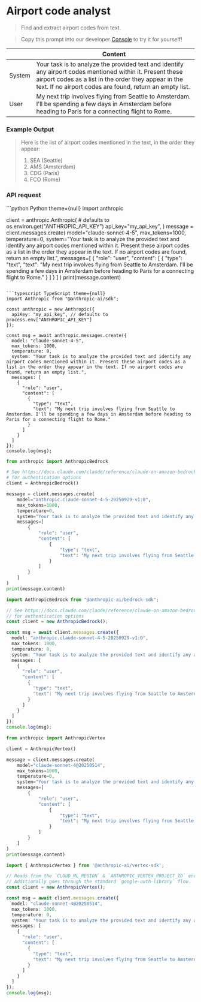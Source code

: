 # Airport code analyst

> Find and extract airport codes from text.

> Copy this prompt into our developer [Console](https://console.anthropic.com/dashboard) to try it for yourself!

|        | Content                                                                                                                                                                                                                        |
| ------ | ------------------------------------------------------------------------------------------------------------------------------------------------------------------------------------------------------------------------------ |
| System | Your task is to analyze the provided text and identify any airport codes mentioned within it. Present these airport codes as a list in the order they appear in the text. If no airport codes are found, return an empty list. |
| User   | My next trip involves flying from Seattle to Amsterdam. I'll be spending a few days in Amsterdam before heading to Paris for a connecting flight to Rome.                                                                      |

### Example Output

> Here is the list of airport codes mentioned in the text, in the order they appear:
>
> 1. SEA (Seattle)
> 2. AMS (Amsterdam)
> 3. CDG (Paris)
> 4. FCO (Rome)

### API request

<CodeGroup>
  ```python Python theme={null}
  import anthropic

  client = anthropic.Anthropic(
      # defaults to os.environ.get("ANTHROPIC_API_KEY")
      api_key="my_api_key",
  )
  message = client.messages.create(
      model="claude-sonnet-4-5",
      max_tokens=1000,
      temperature=0,
      system="Your task is to analyze the provided text and identify any airport codes mentioned within it. Present these airport codes as a list in the order they appear in the text. If no airport codes are found, return an empty list.",
      messages=[
          {
              "role": "user",
              "content": [
                  {
                      "type": "text",
                      "text": "My next trip involves flying from Seattle to Amsterdam. I'll be spending a few days in Amsterdam before heading to Paris for a connecting flight to Rome."
                  }
              ]
          }
      ]
  )
  print(message.content)

  ```

  ```typescript TypeScript theme={null}
  import Anthropic from "@anthropic-ai/sdk";

  const anthropic = new Anthropic({
    apiKey: "my_api_key", // defaults to process.env["ANTHROPIC_API_KEY"]
  });

  const msg = await anthropic.messages.create({
    model: "claude-sonnet-4-5",
    max_tokens: 1000,
    temperature: 0,
    system: "Your task is to analyze the provided text and identify any airport codes mentioned within it. Present these airport codes as a list in the order they appear in the text. If no airport codes are found, return an empty list.",
    messages: [
      {
        "role": "user",
        "content": [
          {
            "type": "text",
            "text": "My next trip involves flying from Seattle to Amsterdam. I'll be spending a few days in Amsterdam before heading to Paris for a connecting flight to Rome."
          }
        ]
      }
    ]
  });
  console.log(msg);

  ```

  ```python AWS Bedrock Python theme={null}
  from anthropic import AnthropicBedrock

  # See https://docs.claude.com/claude/reference/claude-on-amazon-bedrock
  # for authentication options
  client = AnthropicBedrock()

  message = client.messages.create(
      model="anthropic.claude-sonnet-4-5-20250929-v1:0",
      max_tokens=1000,
      temperature=0,
      system="Your task is to analyze the provided text and identify any airport codes mentioned within it. Present these airport codes as a list in the order they appear in the text. If no airport codes are found, return an empty list.",
      messages=[
          {
              "role": "user",
              "content": [
                  {
                      "type": "text",
                      "text": "My next trip involves flying from Seattle to Amsterdam. I'll be spending a few days in Amsterdam before heading to Paris for a connecting flight to Rome."
                  }
              ]
          }
      ]
  )
  print(message.content)

  ```

  ```typescript AWS Bedrock TypeScript theme={null}
  import AnthropicBedrock from "@anthropic-ai/bedrock-sdk";

  // See https://docs.claude.com/claude/reference/claude-on-amazon-bedrock
  // for authentication options
  const client = new AnthropicBedrock();

  const msg = await client.messages.create({
    model: "anthropic.claude-sonnet-4-5-20250929-v1:0",
    max_tokens: 1000,
    temperature: 0,
    system: "Your task is to analyze the provided text and identify any airport codes mentioned within it. Present these airport codes as a list in the order they appear in the text. If no airport codes are found, return an empty list.",
    messages: [
      {
        "role": "user",
        "content": [
          {
            "type": "text",
            "text": "My next trip involves flying from Seattle to Amsterdam. I'll be spending a few days in Amsterdam before heading to Paris for a connecting flight to Rome."
          }
        ]
      }
    ]
  });
  console.log(msg);

  ```

  ```python Vertex AI Python theme={null}
  from anthropic import AnthropicVertex

  client = AnthropicVertex()

  message = client.messages.create(
      model="claude-sonnet-4@20250514",
      max_tokens=1000,
      temperature=0,
      system="Your task is to analyze the provided text and identify any airport codes mentioned within it. Present these airport codes as a list in the order they appear in the text. If no airport codes are found, return an empty list.",
      messages=[
          {
              "role": "user",
              "content": [
                  {
                      "type": "text",
                      "text": "My next trip involves flying from Seattle to Amsterdam. I'll be spending a few days in Amsterdam before heading to Paris for a connecting flight to Rome."
                  }
              ]
          }
      ]
  )
  print(message.content)

  ```

  ```typescript Vertex AI TypeScript theme={null}
  import { AnthropicVertex } from '@anthropic-ai/vertex-sdk';

  // Reads from the `CLOUD_ML_REGION` & `ANTHROPIC_VERTEX_PROJECT_ID` environment variables.
  // Additionally goes through the standard `google-auth-library` flow.
  const client = new AnthropicVertex();

  const msg = await client.messages.create({
    model: "claude-sonnet-4@20250514",
    max_tokens: 1000,
    temperature: 0,
    system: "Your task is to analyze the provided text and identify any airport codes mentioned within it. Present these airport codes as a list in the order they appear in the text. If no airport codes are found, return an empty list.",
    messages: [
      {
        "role": "user",
        "content": [
          {
            "type": "text",
            "text": "My next trip involves flying from Seattle to Amsterdam. I'll be spending a few days in Amsterdam before heading to Paris for a connecting flight to Rome."
          }
        ]
      }
    ]
  });
  console.log(msg);

  ```
</CodeGroup>
